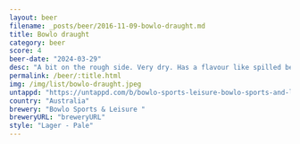 ```yaml
---
layout: beer
filename: _posts/beer/2016-11-09-bowlo-draught.md
title: Bowlo draught
category: beer
score: 4
beer-date: "2024-03-29"
desc: "A bit on the rough side. Very dry. Has a flavour like spilled beer. Not something I would be jumping back to"
permalink: /beer/:title.html
img: /img/list/bowlo-draught.jpeg
untappd: "https://untappd.com/b/bowlo-sports-leisure-bowlo-sports-and-leisure-bowlo-draught/4283504"
country: "Australia"
brewery: "Bowlo Sports & Leisure "
breweryURL: "breweryURL"
style: "Lager - Pale"
---
```

